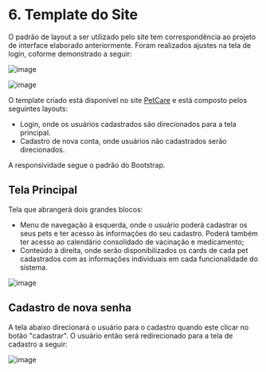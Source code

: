 # 6. Template do Site

O padrão de layout a ser utilizado pelo site tem correspondência ao projeto de interface elaborado anteriormente. Foram realizados ajustes na tela de login, coforme demonstrado a seguir:

![image](https://user-images.githubusercontent.com/78277341/138707555-bb104e3d-3b1c-428a-a719-7dd7a75f1bff.png)

![image](https://user-images.githubusercontent.com/78277341/138603706-07e796f4-27fd-43a1-ba55-41ca7d3c8a0d.png)



O template criado está disponível no site [PetCare](https://happy-liskov-7f20ba.netlify.app/) e está composto pelos seguintes layouts:  

- Login, onde os usuários cadastrados são direcionados para a tela principal. 
- Cadastro de nova conta, onde usuários não cadastrados serão direcionados.   

A responsividade segue o padrão do Bootstrap. 


## Tela Principal 

Tela que abrangerá dois grandes blocos: 

- Menu de navegação à esquerda, onde o usuário poderá cadastrar os seus pets e ter acesso às informações do seu cadastro. Poderá também ter acesso ao calendário consolidado de vacinação e medicamento; 
- Conteúdo à direita, onde serão disponibilizados os cards de cada pet cadastrados com as informações individuais em cada funcionalidade do sistema. 
 
![image](https://user-images.githubusercontent.com/78277341/138602846-e0b008dd-74b4-42a1-a934-c5d0190b051e.png)


 ## Cadastro de nova senha 

A tela abaixo direcionará o usuário para o cadastro quando este clicar no botão "cadastrar". O usuário então será  redirecionado para a tela de cadastro a seguir:

![image](https://user-images.githubusercontent.com/78277341/138602910-17800c47-3104-441b-9d14-08825e96ddef.png)


